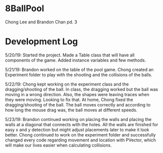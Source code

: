 # 8BallPool
Chong Lee and Brandon Chan pd. 3

# Development Log
5/20/19: Started the project. Made a Table class that will have all components of the game. Added instance variables and few methods.

5/21/19: Brandon worked on the table of the pool game. Chong created an Experiment folder to play with the shooting and the collisions of the balls.

5/22/19: Chong kept working on the experiment class and the dragging/shooting of the ball. In class, the dragging worked but the ball was moving in a wrong direction. Also, the shapes were leaving traces when they were moving. Looking to fix that. At home, Chong fixed the dragging/shooting of the ball. The ball moves correctly and according to how long the mouse drag was, the ball moves at different speeds.

5/23/19: Brandon continued working on placing the walls and placing the walls at a diagonal that connects with the holes. All the walls are finished for easy x and y detection but might adjust placements later to make it look better. Chong continued to work on the experiment folder and successfully changed every code regarding movement and location with PVector, which will make our lives easier when calculating collisions. 
